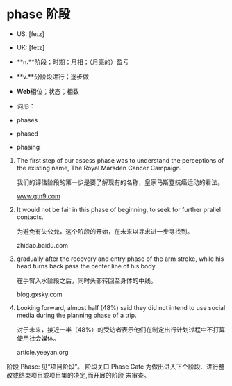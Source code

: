 # phase 阶段

- US: [feɪz] 
- UK: [feɪz] 

- **n.**阶段；时期；月相；（月亮的）盈亏
- **v.**分阶段进行；逐步做
- **Web**相位；状态；相数

- 词形：

- phases
- phased
- phasing

1. The first step of our assess phase was to understand the perceptions of the existing name, The Royal Marsden Cancer Campaign. 

   我们的评估阶段的第一步是要了解现有的名称，皇家马斯登抗癌运动的看法。

   www.gtn9.com

2. It would not be fair in this phase of beginning, to seek for further prallel contacts. 

   为避免有失公允，这个阶段的开始，在未来以寻求进一步寻找到。

   zhidao.baidu.com

3. gradually after the recovery and entry phase of the arm stroke, while his head turns back pass the center line of his body. 

   在手臂入水阶段之后，同时头部转回至身体的中线。

   blog.gxsky.com

4. Looking forward, almost half (48%) said they did not intend to use social media during the planning phase of a trip. 

   对于未来，接近一半（48%）的受访者表示他们在制定出行计划过程中不打算使用社会媒体。

   article.yeeyan.org

阶段 Phase: 见“项目阶段”。
阶段关口 Phase Gate 为做出进入下个阶段、进行整改或结束项目或项目集的决定,而开展的阶段
末审查。

